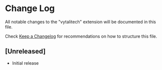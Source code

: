 # Change Log

All notable changes to the "vytalitech" extension will be documented in this file.

Check [Keep a Changelog](http://keepachangelog.com/) for recommendations on how to structure this file.

## [Unreleased]

- Initial release
